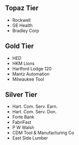 ## Topaz Tier
* Rockwell
* GE Health
* Bradley Corp

## Gold Tier
* HED
* HKM Lions
* Hartford Lodge 120
* Mantz Automation
* Milwaukee Tool

## Silver Tier
* Hart. Com. Serv. Earn.
* Hart. Com. Serv. Don.
* Forte Bank
* FabriFast
* P W Walsh
* CDM Tool & Manufacturing Co
* East Side Lumber
